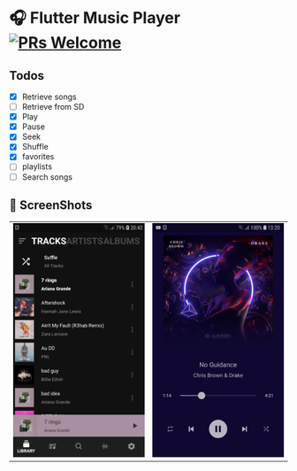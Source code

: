 # 🎧 Flutter Music Player [![PRs Welcome](https://img.shields.io/badge/PRs-welcome-brightgreen.svg?style=flat-square)](http://makeapullrequest.com)


## Todos

- [x] Retrieve songs
- [ ] Retrieve from SD
- [x] Play
- [x] Pause
- [x] Seek
- [x] Shuffle
- [x] favorites
- [ ] playlists
- [ ] Search songs

## 📸 ScreenShots
|                                           |                                          |
| ----------------------------------------- | -----------------------------------------|
| <img src="screenshots/2.jpg" width="400"> | <img src="screenshots/1.jpg" width="400">|